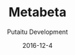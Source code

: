 ---
title: Metabeta
footer: d27bd9b77239ed4ed6384199c0867d749f549842
sections:
    -
        template: banner
        text: '# MetaBeta'
        color: '#179cf4'
        theme: dark
    -
        template: buttons
        text: '### Game Download link'
        buttons:
            -
                text: Windows
                href: 'https://github.com/mrzapp/stop-playing/releases/download/latest/StopPlaying.zip'
                target: _self
            -
                text: test
                href: '#'
                target: _self
meta:
    id: 3411bcacb7d8b7ceb0206d32626fc69cbcfc9cc8
    parentId: f8d133111ad5ddad52a465c47d7cdbef5923fc8d
    language: en
date: '2016-12-4'
author: 'Putaitu Development'
permalink: /metabeta/
layout: sectionPage
---